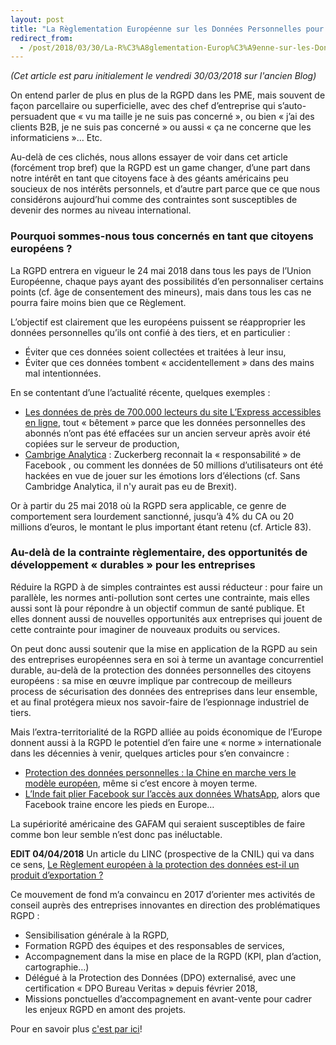 ```yaml
---
layout: post
title: "La Règlementation Européenne sur les Données Personnelles pour les PME : contrainte ou opportunité ?"
redirect_from:
  - /post/2018/03/30/La-R%C3%A8glementation-Europ%C3%A9enne-sur-les-Donn%C3%A9es-Personnelles-pour-les-PME-%3A-contrainte-ou-opportunit%C3%A9
---
```


_(Cet article est paru initialement le vendredi 30/03/2018 sur l'ancien Blog)_

On entend parler de plus en plus de la RGPD dans les PME, mais souvent de façon parcellaire ou superficielle, avec des chef d’entreprise qui s’auto-persuadent que « vu ma taille je ne suis pas concerné », ou bien « j’ai des clients B2B, je ne suis pas concerné » ou aussi « ça ne concerne que les informaticiens »… Etc.

Au-delà de ces clichés, nous allons essayer de voir dans cet article (forcément trop bref) que la RGPD est un game changer, d’une part dans notre intérêt en tant que citoyens face à des géants américains peu soucieux de nos intérêts personnels, et d’autre part parce que ce que nous considérons aujourd’hui comme des contraintes sont susceptibles de devenir des normes au niveau international.

### Pourquoi sommes-nous tous concernés en tant que citoyens européens ?

La RGPD entrera en vigueur le 24 mai 2018 dans tous les pays de l’Union Européenne, chaque pays ayant des possibilités d’en personnaliser certains points (cf. âge de consentement des mineurs), mais dans tous les cas ne pourra faire moins bien que ce Règlement.

L’objectif est clairement que les européens puissent se réapproprier les données personnelles qu’ils ont confié à des tiers, et en particulier :

* Éviter que ces données soient collectées et traitées à leur insu,
* Éviter que ces données tombent « accidentellement » dans des mains mal intentionnées.

En se contentant d’une l’actualité récente, quelques exemples :

* [Les données de près de 700.000 lecteurs du site L’Express accessibles en ligne](https://www.lemonde.fr/pixels/article/2018/03/01/des-donnees-de-pres-de-700-000-lecteurs-du-site-de-l-express-accessibles-en-ligne_5264341_4408996.html), tout « bêtement » parce que les données personnelles des abonnés n’ont pas été effacées sur un ancien serveur après avoir été copiées sur le serveur de production,
* [Cambrige Analytica](https://www.huffingtonpost.fr/2018/03/21/cambridge-analytica-zuckerberg-reconnait-la-responsabilite-de-facebook_a_23391938/) : Zuckerberg reconnait la « responsabilité » de Facebook , ou comment les données de 50 millions d’utilisateurs ont été hackées en vue de jouer sur les émotions lors d’élections (cf. Sans Cambridge Analytica, il n'y aurait pas eu de Brexit).

Or à partir du 25 mai 2018 où la RGPD sera applicable, ce genre de comportement sera lourdement sanctionné, jusqu’à 4% du CA ou 20 millions d’euros, le montant le plus important étant retenu (cf. Article 83).

### Au-delà de la contrainte règlementaire, des opportunités de développement « durables » pour les entreprises

Réduire la RGPD à de simples contraintes est aussi réducteur : pour faire un parallèle, les normes anti-pollution sont certes une contrainte, mais elles aussi sont là pour répondre à un objectif commun de santé publique. Et elles donnent aussi de nouvelles opportunités aux entreprises qui jouent de cette contrainte pour imaginer de nouveaux produits ou services.

On peut donc aussi soutenir que la mise en application de la RGPD au sein des entreprises européennes sera en soi à terme un avantage concurrentiel durable, au-delà de la protection des données personnelles des citoyens européens : sa mise en œuvre implique par contrecoup de meilleurs process de sécurisation des données des entreprises dans leur ensemble, et au final protégera mieux nos savoir-faire de l’espionnage industriel de tiers.

Mais l’extra-territorialité de la RGPD alliée au poids économique de l’Europe donnent aussi à la RGPD le potentiel d’en faire une « norme » internationale dans les décennies à venir, quelques articles pour s’en convaincre :

* [Protection des données personnelles : la Chine en marche vers le modèle européen](https://www.lesechos.fr/idees-debats/cercle/protection-des-donnees-la-chine-en-marche-vers-le-modele-europeen-129939), même si c’est encore à moyen terme.
* [L’Inde fait plier Facebook sur l’accès aux données WhatsApp](https://www.numerama.com/politique/198523-linde-plier-facebook-lacces-aux-donnees-whatsapp.html), alors que Facebook traine encore les pieds en Europe…

La supériorité américaine des GAFAM qui seraient susceptibles de faire comme bon leur semble n’est donc pas inéluctable.

**EDIT 04/04/2018** Un article du LINC (prospective de la CNIL) qui va dans ce sens, [Le Règlement européen à la protection des données est-il un produit d’exportation ?](https://linc.cnil.fr/fr/le-reglement-europeen-la-protection-des-donnees-est-il-un-produit-dexportation)

Ce mouvement de fond m’a convaincu en 2017 d’orienter mes activités de conseil auprès des entreprises innovantes en direction des problématiques RGPD :

* Sensibilisation générale à la RGPD,
* Formation RGPD des équipes et des responsables de services,
* Accompagnement dans la mise en place de la RGPD (KPI, plan d’action, cartographie…)
* Délégué à la Protection des Données (DPO) externalisé, avec une certification « DPO Bureau Veritas » depuis février 2018,
* Missions ponctuelles d’accompagnement en avant-vente pour cadrer les enjeux RGPD en amont des projets.

Pour en savoir plus [c'est par ici](../accompagnement-rgpd/)!
